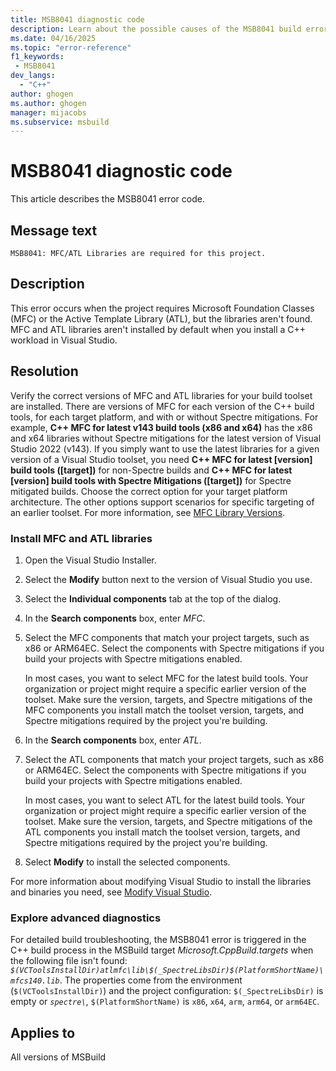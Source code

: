 ```yaml
---
title: MSB8041 diagnostic code
description: Learn about the possible causes of the MSB8041 build error and get troubleshooting tips.
ms.date: 04/16/2025
ms.topic: "error-reference"
f1_keywords:
 - MSB8041
dev_langs:
  - "C++"
author: ghogen
ms.author: ghogen
manager: mijacobs
ms.subservice: msbuild
---
```

# MSB8041 diagnostic code

<!-- :::ErrorDefinitionDescription::: -->
<!-- :::editable-content name="introDescription"::: -->
This article describes the MSB8041 error code.
<!-- :::editable-content-end::: -->

## Message text

`MSB8041: MFC/ATL Libraries are required for this project.`

## Description

This error occurs when the project requires Microsoft Foundation Classes (MFC) or the Active Template Library (ATL), but the libraries aren't found. MFC and ATL libraries aren't installed by default when you install a C++ workload in Visual Studio.

## Resolution

Verify the correct versions of MFC and ATL libraries for your build toolset are installed. There are versions of MFC for each version of the C++ build tools, for each target platform, and with or without Spectre mitigations. For example, **C++ MFC for latest v143 build tools (x86 and x64)** has the x86 and x64 libraries without Spectre mitigations for the latest version of Visual Studio 2022 (v143). If you simply want to use the latest libraries for a given version of a Visual Studio toolset, you need **C++ MFC for latest \[version] build tools (\[target])** for non-Spectre builds and **C++ MFC for latest \[version] build tools with Spectre Mitigations (\[target])** for Spectre mitigated builds. Choose the correct option for your target platform architecture. The other options support scenarios for specific targeting of an earlier toolset. For more information, see [MFC Library Versions](/cpp/mfc/mfc-library-versions).

### Install MFC and ATL libraries

1. Open the Visual Studio Installer.
1. Select the **Modify** button next to the version of Visual Studio you use.
1. Select the **Individual components** tab at the top of the dialog.
1. In the **Search components** box, enter *MFC*. 
1. Select the MFC components that match your project targets, such as x86 or ARM64EC. Select the components with Spectre mitigations if you build your projects with Spectre mitigations enabled.

   In most cases, you want to select MFC for the latest build tools. Your organization or project might require a specific earlier version of the toolset. Make sure the version, targets, and Spectre mitigations of the MFC components you install match the toolset version, targets, and Spectre mitigations required by the project you're building.

1. In the **Search components** box, enter *ATL*. 
1. Select the ATL components that match your project targets, such as x86 or ARM64EC. Select the components with Spectre mitigations if you build your projects with Spectre mitigations enabled.

   In most cases, you want to select ATL for the latest build tools. Your organization or project might require a specific earlier version of the toolset. Make sure the version, targets, and Spectre mitigations of the ATL components you install match the toolset version, targets, and Spectre mitigations required by the project you're building.

1. Select **Modify** to install the selected components.

For more information about modifying Visual Studio to install the libraries and binaries you need, see [Modify Visual Studio](../../install/modify-visual-studio.md).

### Explore advanced diagnostics

For detailed build troubleshooting, the MSB8041 error is triggered in the C++ build process in the MSBuild target *Microsoft.CppBuild.targets* when the following file isn't found: *`$(VCToolsInstallDir)atlmfc\lib\$(_SpectreLibsDir)$(PlatformShortName)\mfcs140.lib`*. The properties come from the environment (`$(VCToolsInstallDir)`) and the project configuration: `$(_SpectreLibsDir)` is empty or *`spectre\`*, `$(PlatformShortName)` is `x86`, `x64`, `arm`, `arm64`, or `arm64EC`.

## Applies to

All versions of MSBuild